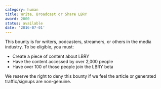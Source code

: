 ```yaml
---
category: human
title: Write, Broadcast or Share LBRY
award: 2000
status: available
date: '2016-07-01'
---
```


This bounty is for writers, podcasters, streamers, or others in the media industry. To be eligible, you must:

- Create a piece of content about LBRY
- Have the content accessed by over 2,000 people
- Have over 100 of those people join the LBRY beta

We reserve the right to deny this bounty if we feel the article or generated traffic/signups are non-genuine.

